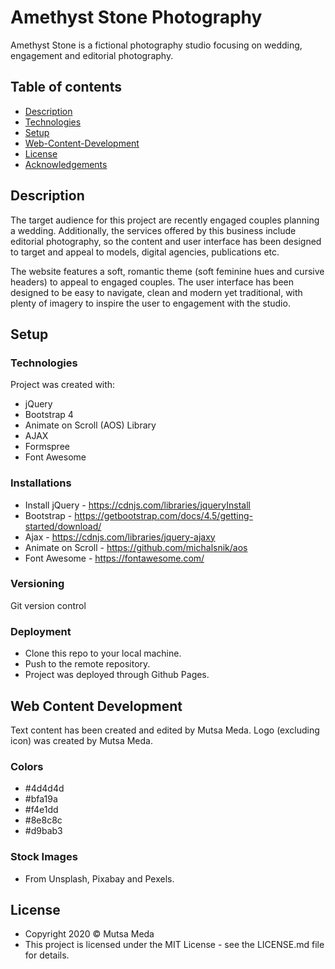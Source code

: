 # Amethyst Stone Photography

Amethyst Stone is a fictional photography studio focusing on wedding, engagement and editorial photography.

## Table of contents

* [Description](#description)
* [Technologies](#technologies)
* [Setup](#setup)
* [Web-Content-Development](#web-content-development)
* [License](#license)
* [Acknowledgements](#acknowledgements)

## Description

The target audience for this project are recently engaged couples planning a wedding. Additionally, the services offered by this business include editorial photography, so the content and user interface has been designed to target and appeal to models, digital agencies, publications etc.

The website features a soft, romantic theme (soft feminine hues and cursive headers) to appeal to engaged couples. The user interface has been designed to be easy to navigate, clean and modern yet traditional, with plenty of imagery to inspire the user to engagement with the studio.
 
## Setup

### Technologies

Project was created with:

* jQuery 
* Bootstrap 4
* Animate on Scroll (AOS) Library
* AJAX
* Formspree 
* Font Awesome

### Installations

* Install jQuery - https://cdnjs.com/libraries/jqueryInstall 
* Bootstrap - https://getbootstrap.com/docs/4.5/getting-started/download/
* Ajax - https://cdnjs.com/libraries/jquery-ajaxy
* Animate on Scroll - https://github.com/michalsnik/aos
* Font Awesome - https://fontawesome.com/

### Versioning

Git version control

### Deployment

* Clone this repo to your local machine.
* Push to the remote repository. 
* Project was deployed through Github Pages.

## Web Content Development

Text content has been created and edited by Mutsa Meda. Logo (excluding icon) was created by Mutsa Meda. 

### Colors

* #4d4d4d
* #bfa19a
* #f4e1dd
* #8e8c8c
* #d9bab3

### Stock Images 

* From Unsplash, Pixabay and Pexels.

## License

* Copyright 2020 © Mutsa Meda
* This project is licensed under the MIT License - see the LICENSE.md file for details.


